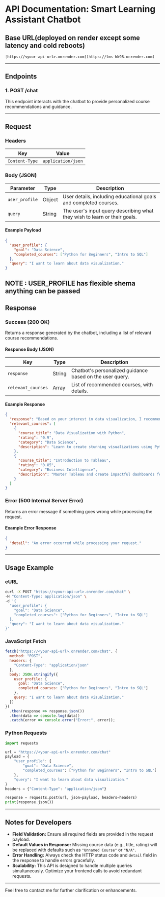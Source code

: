 # **API Documentation: Smart Learning Assistant Chatbot**

## **Base URL**(deployed on render except some latency and cold reboots)
`[https://<your-api-url>.onrender.com](https://lms-hk98.onrender.com)`

---

## **Endpoints**

### **1. POST /chat**
This endpoint interacts with the chatbot to provide personalized course recommendations and guidance.

---

## **Request**

### **Headers**
| Key           | Value           |
|---------------|-----------------|
| `Content-Type`| `application/json` |

### **Body (JSON)**
| Parameter      | Type   | Description                                                                 |
|----------------|--------|-----------------------------------------------------------------------------|
| `user_profile` | Object | User details, including educational goals and completed courses.            |
| `query`        | String | The user's input query describing what they wish to learn or their goals.   |

#### **Example Payload**
```json
{
  "user_profile": {
    "goal": "Data Science",
    "completed_courses": ["Python for Beginners", "Intro to SQL"]
  },
  "query": "I want to learn about data visualization."
}
```
NOTE : USER_PROFILE has flexible shema anything can be passed
---

## **Response**

### **Success (200 OK)**
Returns a response generated by the chatbot, including a list of relevant course recommendations.

#### **Response Body (JSON)**
| Key               | Type   | Description                                                       |
|-------------------|--------|-------------------------------------------------------------------|
| `response`        | String | Chatbot's personalized guidance based on the user query.         |
| `relevant_courses`| Array  | List of recommended courses, with details.                       |

#### **Example Response**
```json
{
  "response": "Based on your interest in data visualization, I recommend the following courses.",
  "relevant_courses": [
    {
      "course_title": "Data Visualization with Python",
      "rating": "0.9",
      "category": "Data Science",
      "description": "Learn to create stunning visualizations using Python libraries like Matplotlib and Seaborn."
    },
    {
      "course_title": "Introduction to Tableau",
      "rating": "0.85",
      "category": "Business Intelligence",
      "description": "Master Tableau and create impactful dashboards for business insights."
    }
  ]
}
```

### **Error (500 Internal Server Error)**
Returns an error message if something goes wrong while processing the request.

#### **Example Error Response**
```json
{
  "detail": "An error occurred while processing your request."
}
```

---

## **Usage Example**

### **cURL**
```bash
curl -X POST "https://<your-api-url>.onrender.com/chat" \
-H "Content-Type: application/json" \
-d '{
  "user_profile": {
    "goal": "Data Science",
    "completed_courses": ["Python for Beginners", "Intro to SQL"]
  },
  "query": "I want to learn about data visualization."
}'
```

### **JavaScript Fetch**
```javascript
fetch("https://<your-api-url>.onrender.com/chat", {
  method: "POST",
  headers: {
    "Content-Type": "application/json"
  },
  body: JSON.stringify({
    user_profile: {
      goal: "Data Science",
      completed_courses: ["Python for Beginners", "Intro to SQL"]
    },
    query: "I want to learn about data visualization."
  })
})
  .then(response => response.json())
  .then(data => console.log(data))
  .catch(error => console.error("Error:", error));
```

### **Python Requests**
```python
import requests

url = "https://<your-api-url>.onrender.com/chat"
payload = {
    "user_profile": {
        "goal": "Data Science",
        "completed_courses": ["Python for Beginners", "Intro to SQL"]
    },
    "query": "I want to learn about data visualization."
}
headers = {"Content-Type": "application/json"}

response = requests.post(url, json=payload, headers=headers)
print(response.json())
```

---

## **Notes for Developers**
- **Field Validation:** Ensure all required fields are provided in the request payload.
- **Default Values in Response:** Missing course data (e.g., title, rating) will be replaced with defaults such as `"Unnamed Course"` or `"N/A"`.
- **Error Handling:** Always check the HTTP status code and `detail` field in the response to handle errors gracefully.
- **Scalability:** This API is designed to handle multiple queries simultaneously. Optimize your frontend calls to avoid redundant requests.

---

Feel free to contact me for further clarification or enhancements.
